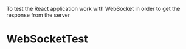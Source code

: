 To test the React application work with WebSocket in order to get the response from the server

# WebSocketTest
